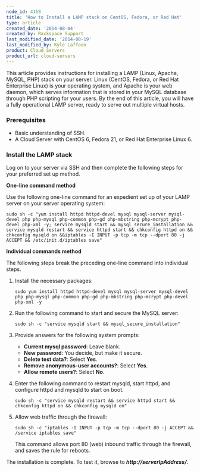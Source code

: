 ```yaml
---
node_id: 4168
title: 'How to Install a LAMP stack on CentOS, Fedora, or Red Hat'
type: article
created_date: '2014-08-04'
created_by: Rackspace Support
last_modified_date: '2014-08-19'
last_modified_by: Kyle Laffoon
product: Cloud Servers
product_url: cloud-servers
---
```


This article provides instructions for installing a LAMP (Linux, Apache, MySQL, PHP) stack on your server.
Linux (CentOS, Fedora, or Red Hat Enterprise Linux) is your operating
system, and Apache is your web daemon, which serves information that is
stored in your MySQL database through PHP scripting for your users. By
the end of this article, you will have a fully operational LAMP server,
ready to serve out multiple virtual hosts.

### Prerequisites

-   Basic understanding of SSH.
-   A Cloud Server with CentOS 6, Fedora 21, or Red Hat Enterprise Linux 6.

### Install the LAMP stack

Log on to your server via SSH and then complete the following steps for
your preferred set up method.

**One-line command method**

Use the following one-line command for an expedient set up of your LAMP
server on your server operating system:

    sudo sh -c "yum install httpd httpd-devel mysql mysql-server mysql-devel php php-mysql php-common php-gd php-mbstring php-mcrypt php-devel php-xml -y; service mysqld start && mysql_secure_installation && service mysqld restart && service httpd start && chkconfig httpd on && chkconfig mysqld on &&iptables -I INPUT -p tcp -m tcp --dport 80 -j ACCEPT && /etc/init.d/iptables save"


**Individual commands method**

The following steps break the preceding one-line command into individual
steps.

1.  Install the necessary packages:

        sudo yum install httpd httpd-devel mysql mysql-server mysql-devel php php-mysql php-common php-gd php-mbstring php-mcrypt php-devel php-xml -y

2.  Run the following command to start and secure the MySQL server:

        sudo sh -c "service mysqld start && mysql_secure_installation"

3.  Provide answers for the following system prompts:

    -   **Current mysql password**: Leave blank.
    -   **New password**: You decide, but make it secure.
    -   **Delete test data?**: Select **Yes**.
    -   **Remove anonymous-user accounts?**: Select **Yes**.
    -   **Allow remote users?**: Select **No**.

4.  Enter the following command to restart mysqld, start httpd, and
    configure httpd and mysqld to start on boot.

        sudo sh -c "service mysqld restart && service httpd start && chkconfig httpd on && chkconfig mysqld on"

5.  Allow web traffic through the firewall:

        sudo sh -c "iptables -I INPUT -p tcp -m tcp --dport 80 -j ACCEPT && /service iptables save"

    This command allows port 80 (web) inbound traffic through the
    firewall, and saves the rule for reboots.

The installation is complete. To test it, browse to
***http://serverIpAddress/***.
